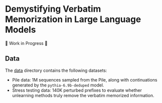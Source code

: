 #	Demystifying Verbatim Memorization in Large Language Models

:construction: Work in Progress :construction:

## Data

The [data](https://github.com/explanare/verbatim-memorization/main/data) directory contains the following datasets:
* Pile data: 1M sequences sampled from the Pile, along with continuations generated by the `pythia-6.9b-deduped` model.
* Stress testing data: 140K perturbed prefixes to evaluate whether unlearning methods truly remove the verbatim memorized information.
